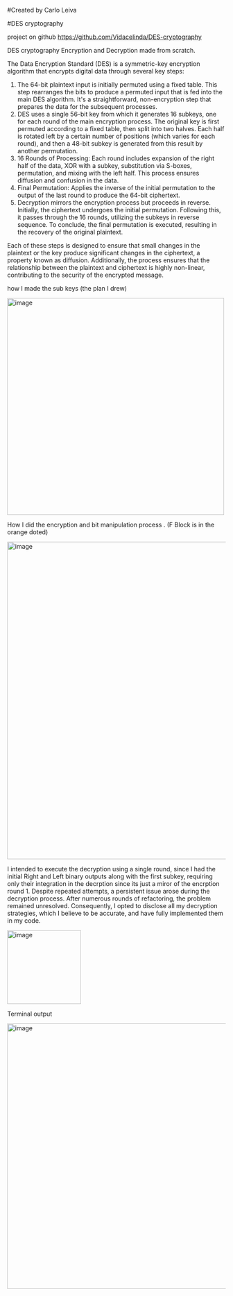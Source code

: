 #Created by Carlo Leiva

#DES cryptography

project on github 
https://github.com/Vidacelinda/DES-cryptography

DES cryptography Encryption and Decryption made from scratch.

The Data Encryption Standard (DES) is a symmetric-key encryption algorithm that encrypts digital data through several key steps:

1. The 64-bit plaintext input is initially permuted using a fixed table. This step rearranges the bits to produce a permuted input that is fed into the main DES algorithm. It's a straightforward, non-encryption step that prepares the data for the subsequent processes.
2. DES uses a single 56-bit key from which it generates 16 subkeys, one for each round of the main encryption process. The original key is first permuted according to a fixed table, then split into two halves. Each half is rotated left by a certain number of positions (which varies for each round), and then a 48-bit subkey is generated from this result by another permutation.
3. 16 Rounds of Processing: Each round includes expansion of the right half of the data, XOR with a subkey, substitution via S-boxes, permutation, and mixing with the left half. This process ensures diffusion and confusion in the data.
4. Final Permutation: Applies the inverse of the initial permutation to the output of the last round to produce the 64-bit ciphertext.
5. Decryption mirrors the encryption process but proceeds in reverse. Initially, the ciphertext undergoes the initial permutation. Following this, it passes through the 16 rounds, utilizing the subkeys in reverse sequence. To conclude, the final permutation is executed, resulting in the recovery of the original plaintext.

Each of these steps is designed to ensure that small changes in the plaintext or the key produce significant changes in the ciphertext, a property known as diffusion. Additionally, the process ensures that the relationship between the plaintext and ciphertext is highly non-linear, contributing to the security of the encrypted message.

how I made the sub keys (the plan I drew)

<img width="500" alt="image" src="https://github.com/Vidacelinda/DES-cryptography/assets/87499194/2b2dfa77-33c9-43f1-8e82-1b8e73f56a2d">


How I did the encryption and bit manipulation process . (F Block is in the orange doted)

<img width="732" alt="image" src="https://github.com/Vidacelinda/DES-cryptography/assets/87499194/5e7afe39-413b-4d32-a5e7-c34fe68f8f14">

I intended to execute the decryption using a single round, since I had the initial Right and Left binary outputs along with the first subkey, requiring only their integration in the decrption since its just a miror of the encrption round 1. Despite repeated attempts, a persistent issue arose during the decryption process. After numerous rounds of refactoring, the problem remained unresolved. Consequently, I opted to disclose all my decryption strategies, which I believe to be accurate, and have fully implemented them in my code.

<img width="170" alt="image" src="https://github.com/Vidacelinda/DES-cryptography/assets/87499194/9dbabee2-75fa-42dc-b1fb-651402745507">



Terminal output 

<img width="612" alt="image" src="https://github.com/Vidacelinda/DES-cryptography/assets/87499194/8d2cabe7-1bc2-4387-9786-5f0a227aeb7f">
